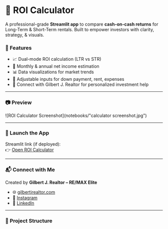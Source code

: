# 🏡 ROI Calculator

A professional-grade **Streamlit app** to compare **cash-on-cash returns** for Long-Term & Short-Term rentals. Built to empower investors with clarity, strategy, & visuals.

### 🔧 Features

- 📈 Dual-mode ROI calculation (LTR vs STR)
- 💸 Monthly & annual net income estimation
- 📊 Data visualizations for market trends
- 🧮 Adjustable inputs for down payment, rent, expenses
- 🤝 Connect with Gilbert J. Realtor for personalized investment help

---

### 📷 Preview

![ROI Calculator Screenshot](notebooks/"calculator screenshot.jpg")


---

### 🚀 Launch the App

Streamlit link (if deployed):  
👉 [Open ROI Calculator](https://gilbertj-roi-calculator.streamlit.app/)

---

### 📬 Connect with Me

Created by **Gilbert J. Realtor – RE/MAX Elite**

- 🌐 [gilbertjrealtor.com](https://gilbertjrealtor.com)  
- 📸 [Instagram](https://instagram.com/gilbertj.realtor)  
- 💼 [LinkedIn](https://linkedin.com/in/gilbertjg)

---

### 📁 Project Structure

